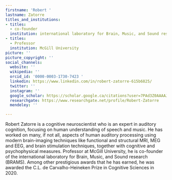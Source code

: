 ```yaml
---
firstname: 'Robert '
lastname: Zatorre
titles_and_institutions:
- titles:
  - co-founder
  institution: international laboratory for Brain, Music, and Sound research (BRAMS)
- titles:
  - Professor
  institution: McGill University
picture: ''
picture_copyright: ''
social_channels:
  website: ''
  wikipedia: ''
  orcid_id: '0000-0003-1730-7423 '
  linkedin: https://www.linkedin.com/in/robert-zatorre-615b6825/
  twitter: ''
  instagram: ''
  google_scholar: https://scholar.google.ca/citations?user=7PAd3Z0AAAAJ&hl=en
  researchgate: https://www.researchgate.net/profile/Robert-Zatorre
  mendeley: ''

---
```

Robert Zatorre is a cognitive neuroscientist who is an expert in auditory cognition, focusing on human understanding of speech and music. He has worked on many, if not all, aspects of human auditory processing using modern brain-imaging techniques like functional and structural MRI, MEG and EEG, and brain stimulation techniques, together with cognitive and psychophysical measures. Professor at McGill University, he is co-founder of the international laboratory for Brain, Music, and Sound research (BRAMS). Among other prestigious awards that he has earned, he was awarded the C.L. de Carvalho-Heineken Prize in Cognitive Sciences in 2020.